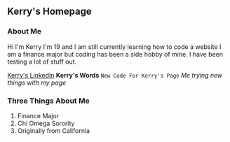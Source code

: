 ## Kerry's Homepage



### About Me
Hi I'm Kerry I'm 19 and I am still currently learning how to code a website
I am a finance major but coding has been a side hobby of mine. 
I have been testing a lot of stuff out.

[Kerry's LinkedIn](www.linkedin.com/kerryelarson)
**Kerry's Words**
`New Code For Kerry's Page`
_Me trying new things with my page_

### Three Things About Me
1. Finance Major
2. Chi Omega Sorority
3. Originally from California




